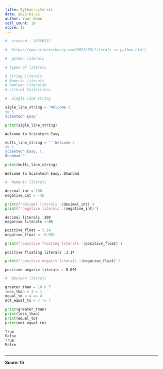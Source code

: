 ```yaml
---
title: Python-Literals
date: 2025-01-25
author: Your Name
cell_count: 19
score: 15
---
```


```python
#  created : 20250112
```


```python
#  https://www.scientecheasy.com/2022/09/literals-in-python.html/
```


```python
#  python literals

```


```python
# Types of literals

# String literals
# Numeric literals
# Boolean literalsb
# Literal Collections
```


```python
#  single line string
```


```python
sigle_line_string = 'Welcome \
to \
Scientech Easy'

```


```python
print(sigle_line_string)
```

    Welcome to Scientech Easy



```python
multi_line_string = '''Welcome \
to \
Scientech Easy, \
Dhanbad'''

```


```python
print(multi_line_string)
```

    Welcome to Scientech Easy, Dhanbad



```python
#  Numeric literals
```


```python
decimal_int = 100        
negative_int = -45
```


```python
print(f'decimal literals :{decimal_int}')
print(f'negative literals :{negative_int}')
```

    decimal literals :100
    negative literals :-45



```python
positive_float = 3.14   
negative_float = -0.001
```


```python
print(f'positive floating literals :{positive_float}')
```

    positive floating literals :3.14



```python
print(f'positive negativ literals :{negative_float}')
```

    positive negativ literals :-0.001



```python
#  Boolean literals

```


```python
greater_than = 10 > 5    
less_than = 3 < 1        
equal_to = 4 == 4        
not_equal_to = 7 != 7 
```


```python
print(greater_than)
print(less_than)
print(equal_to)
print(not_equal_to)
```

    True
    False
    True
    False



```python

```


---
**Score: 15**